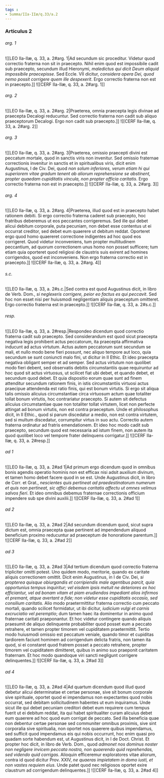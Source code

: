 ```yaml
---
tags : 
- Summa/IIa-IIæ/q.33/a.2
---
```


### Articulus 2

###### arg. 1
![[LEO IIa-IIæ, q. 33, a. 2#arg. 1|Ad secundum sic proceditur. Videtur quod correctio fraterna non sit in praecepto. Nihil enim quod est impossibile cadit sub praecepto, secundum illud Hieronymi, *maledictus qui dicit Deum aliquid impossibile praecepisse*. Sed Eccle. VII dicitur, *considera opera Dei, quod nemo possit corrigere quem ille despexerit*. Ergo correctio fraterna non est in praecepto.]]
![[CERF IIa-IIæ, q. 33, a. 2#arg. 1]]

###### arg. 2
![[LEO IIa-IIæ, q. 33, a. 2#arg. 2|Praeterea, omnia praecepta legis divinae ad praecepta Decalogi reducuntur. Sed correctio fraterna non cadit sub aliquo praeceptorum Decalogi. Ergo non cadit sub praecepto.]]
![[CERF IIa-IIæ, q. 33, a. 2#arg. 2]]

###### arg. 3
![[LEO IIa-IIæ, q. 33, a. 2#arg. 3|Praeterea, omissio praecepti divini est peccatum mortale, quod in sanctis viris non invenitur. Sed omissio fraternae correctionis invenitur in sanctis et in spiritualibus viris, dicit enim Augustinus, I de Civ. Dei, quod *non solum inferiores, verum etiam hi qui superiorem vitae gradum tenent ab aliorum reprehensione se abstinent, propter quaedam cupiditatis vincula, non propter officia caritatis*. Ergo correctio fraterna non est in praecepto.]]
![[CERF IIa-IIæ, q. 33, a. 2#arg. 3]]

###### arg. 4
![[LEO IIa-IIæ, q. 33, a. 2#arg. 4|Praeterea, illud quod est in praecepto habet rationem debiti. Si ergo correctio fraterna caderet sub praecepto, hoc fratribus deberemus ut eos peccantes corrigeremus. Sed ille qui debet alicui debitum corporale, puta pecuniam, non debet esse contentus ut ei occurrat creditor, sed debet eum quaerere ut debitum reddat. Oporteret ergo quod homo quaereret correctione indigentes ad hoc quod eos corrigeret. Quod videtur inconveniens, tum propter multitudinem peccantium, ad quorum correctionem unus homo non posset sufficere; tum etiam quia oporteret quod religiosi de claustris suis exirent ad homines corrigendos, quod est inconveniens. Non ergo fraterna correctio est in praecepto.]]
![[CERF IIa-IIæ, q. 33, a. 2#arg. 4]]

###### s.c.
![[LEO IIa-IIæ, q. 33, a. 2#s.c.|Sed contra est quod Augustinus dicit, in libro de Verb. Dom., *si neglexeris corrigere, peior eo factus es qui peccavit*. Sed hoc non esset nisi per huiusmodi negligentiam aliquis praeceptum omitteret. Ergo correctio fraterna est in praecepto.]]
![[CERF IIa-IIæ, q. 33, a. 2#s.c.]]

###### resp.
![[LEO IIa-IIæ, q. 33, a. 2#resp.|Respondeo dicendum quod correctio fraterna cadit sub praecepto. Sed considerandum est quod sicut praecepta negativa legis prohibent actus peccatorum, ita praecepta affirmativa inducunt ad actus virtutum. Actus autem peccatorum sunt secundum se mali, et nullo modo bene fieri possunt, nec aliquo tempore aut loco, quia secundum se sunt coniuncti malo fini, ut dicitur in II Ethic. Et ideo praecepta negativa obligant semper et ad semper. Sed actus virtutum non quolibet modo fieri debent, sed observatis debitis circumstantiis quae requiruntur ad hoc quod sit actus virtuosus, ut scilicet fiat ubi debet, et quando debet, et secundum quod debet. Et quia dispositio eorum quae sunt ad finem attenditur secundum rationem finis, in istis circumstantiis virtuosi actus praecipue attendenda est ratio finis, qui est bonum virtutis. Si ergo sit aliqua talis omissio alicuius circumstantiae circa virtuosum actum quae totaliter tollat bonum virtutis, hoc contrariatur praecepto. Si autem sit defectus alicuius circumstantiae quae non totaliter tollat virtutem, licet non perfecte attingat ad bonum virtutis, non est contra praeceptum. Unde et philosophus dicit, in II Ethic., quod si parum discedatur a medio, non est contra virtutem, sed si multum discedatur, corrumpitur virtus in suo actu. Correctio autem fraterna ordinatur ad fratris emendationem. Et ideo hoc modo cadit sub praecepto, secundum quod est necessaria ad istum finem, non autem ita quod quolibet loco vel tempore frater delinquens corrigatur.]]
![[CERF IIa-IIæ, q. 33, a. 2#resp.]]

###### ad 1
![[LEO IIa-IIæ, q. 33, a. 2#ad 1|Ad primum ergo dicendum quod in omnibus bonis agendis operatio hominis non est efficax nisi adsit auxilium divinum, et tamen homo debet facere quod in se est. Unde Augustinus dicit, in libro de Corr. et Grat., *nescientes quis pertineat ad praedestinatorum numerum et quis non pertineat, sic affici debemus caritatis affectu ut omnes velimus salvos fieri*. Et ideo omnibus debemus fraternae correctionis officium impendere sub spe divini auxilii.]]
![[CERF IIa-IIæ, q. 33, a. 2#ad 1]]

###### ad 2
![[LEO IIa-IIæ, q. 33, a. 2#ad 2|Ad secundum dicendum quod, sicut supra dictum est, omnia praecepta quae pertinent ad impendendum aliquod beneficium proximo reducuntur ad praeceptum de honoratione parentum.]]
![[CERF IIa-IIæ, q. 33, a. 2#ad 2]]

###### ad 3
![[LEO IIa-IIæ, q. 33, a. 2#ad 3|Ad tertium dicendum quod correctio fraterna tripliciter omitti potest. Uno quidem modo, meritorie, quando ex caritate aliquis correctionem omittit. Dicit enim Augustinus, in I de Civ. Dei, *si propterea quisque obiurgandis et corripiendis male agentibus parcit, quia opportunius tempus inquiritur; vel eisdem ipsis metuit ne deteriores ex hoc efficiantur, vel ad bonam vitam et piam erudiendos impediant alios infirmos et premant, atque avertant a fide; non videtur esse cupiditatis occasio, sed consilium caritatis*. Alio modo praetermittitur fraterna correctio cum peccato mortali, quando scilicet formidatur, ut ibi dicitur, *iudicium vulgi et carnis excruciatio vel peremptio*; dum tamen haec ita dominentur in animo quod fraternae caritati praeponantur. Et hoc videtur contingere quando aliquis praesumit de aliquo delinquente probabiliter quod posset eum a peccato retrahere, et tamen propter timorem vel cupiditatem praetermittit. Tertio modo huiusmodi omissio est peccatum veniale, quando timor et cupiditas tardiorem faciunt hominem ad corrigendum delicta fratris, non tamen ita quod, si ei constaret quod fratrem posset a peccato retrahere, propter timorem vel cupiditatem dimitteret, quibus in animo suo praeponit caritatem fraternam. Et hoc modo quandoque viri sancti negligunt corrigere delinquentes.]]
![[CERF IIa-IIæ, q. 33, a. 2#ad 3]]

###### ad 4
![[LEO IIa-IIæ, q. 33, a. 2#ad 4|Ad quartum dicendum quod illud quod debetur alicui determinatae et certae personae, sive sit bonum corporale sive spirituale, oportet quod ei impendamus non expectantes quod nobis occurrat, sed debitam sollicitudinem habentes ut eum inquiramus. Unde sicut ille qui debet pecuniam creditori debet eum requirere cum tempus fuerit ut ei debitum reddat, ita qui habet spiritualiter curam alicuius debet eum quaerere ad hoc quod eum corrigat de peccato. Sed illa beneficia quae non debentur certae personae sed communiter omnibus proximis, sive sint corporalia sive spiritualia, non oportet nos quaerere quibus impendamus, sed sufficit quod impendamus eis qui nobis occurrunt, hoc enim quasi pro quadam sorte habendum est, ut Augustinus dicit, in I de Doct. Christ. Et propter hoc dicit, in libro de Verb. Dom., quod *admonet nos dominus noster non negligere invicem peccata nostra, non quaerendo quid reprehendas, sed videndo quid corrigas*. Alioquin efficeremur exploratores vitae aliorum, contra id quod dicitur Prov. XXIV, *ne quaeras impietatem in domo iusti, et non vastes requiem eius*. Unde patet quod nec religiosos oportet exire claustrum ad corrigendum delinquentes.]]
![[CERF IIa-IIæ, q. 33, a. 2#ad 4]]

